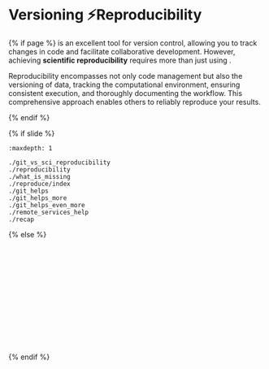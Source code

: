 # Versioning ⚡️Reproducibility
{% if page %}
<i class="fab fa-git"></i> is an excellent tool for version control, allowing you to track changes in code and facilitate collaborative development.
However, achieving **scientific reproducibility** requires more than just using <i class="fab fa-git"></i>.

Reproducibility encompasses not only code management but also the versioning of data, tracking the computational environment, ensuring consistent execution, and thoroughly documenting the workflow. This comprehensive approach enables others to reliably reproduce your results.

{% endif %}

{% if slide %}
<!-- BUILDING THE SLIDES -->
```{toctree}
:maxdepth: 1

./git_vs_sci_reproducibility
./reproducibility
./what_is_missing
./reproduce/index
./git_helps
./git_helps_more
./git_helps_even_more
./remote_services_help
./recap

```
{% else %}
<!-- BUILDING THE PAGES -->
<!-- ```{include} ./git_vs_sci_reproducibility.md
``` -->
```{include} ./reproducibility.md
```
```{include} ./what_is_missing.md
```
```{include} ./reproduce/index.md
```
```{include} ./reproduce/documentation.md
```
```{include} ./reproduce/data_availability.md
```
```{include} ./reproduce/workflow_doc.md
```
```{include} ./reproduce/config_settings.md
```
```{include} ./reproduce/dependencies.md
```
```{include} ./reproduce/transitive_dependencies.md
```
```{include} ./reproduce/exec_env.md
```
```{include} ./git_helps.md
```
```{include} ./git_helps_more.md
```
```{include} ./git_helps_even_more.md
```
```{include} ./remote_services_help.md
```
```{include} ./recap.md
```
{% endif %}
